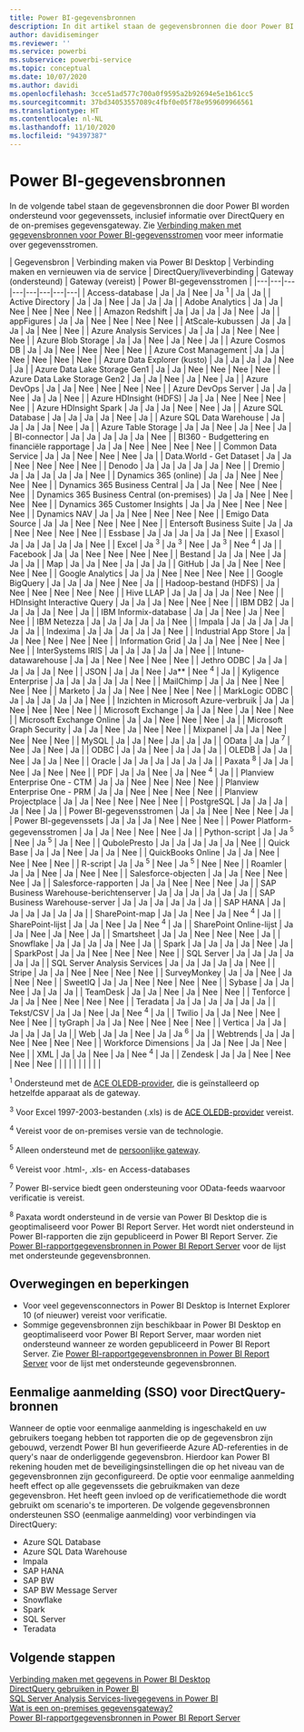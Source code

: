 ```yaml
---
title: Power BI-gegevensbronnen
description: In dit artikel staan de gegevensbronnen die door Power BI worden ondersteund, inclusief informatie over DirectQuery en de on-premises gegevensgateway.
author: davidiseminger
ms.reviewer: ''
ms.service: powerbi
ms.subservice: powerbi-service
ms.topic: conceptual
ms.date: 10/07/2020
ms.author: davidi
ms.openlocfilehash: 3cce51ad577c700a0f9595a2b92694e5e1b61cc5
ms.sourcegitcommit: 37bd34053557089c4fbf0e05f78e959609966561
ms.translationtype: HT
ms.contentlocale: nl-NL
ms.lasthandoff: 11/10/2020
ms.locfileid: "94397387"
---
```

# <a name="power-bi-data-sources"></a>Power BI-gegevensbronnen

In de volgende tabel staan de gegevensbronnen die door Power BI worden ondersteund voor gegevenssets, inclusief informatie over DirectQuery en de on-premises gegevensgateway. Zie [Verbinding maken met gegevensbronnen voor Power BI-gegevensstromen](../transform-model/dataflows/dataflows-configure-consume.md) voor meer informatie over gegevensstromen.

| Gegevensbron | Verbinding maken via Power BI Desktop | Verbinding maken en vernieuwen via de service | DirectQuery/liveverbinding | Gateway (ondersteund) | Gateway (vereist) | Power BI-gegevensstromen |
|---|---|---|---|---|---|---|---|
| Access-database | Ja | Ja | Nee | Ja <sup>1</sup> | Ja | Ja |
| Active Directory | Ja | Ja | Nee | Ja | Ja | Ja |
| Adobe Analytics | Ja | Ja | Nee | Nee | Nee | Nee |
| Amazon Redshift | Ja | Ja | Ja | Ja | Nee | Ja |
| appFigures | Ja | Ja | Nee | Nee | Nee | Nee |
| AtScale-kubussen | Ja | Ja | Ja | Ja | Nee | Nee |
| Azure Analysis Services | Ja | Ja | Ja | Nee | Nee | Nee |
| Azure Blob Storage | Ja | Ja | Nee | Ja | Nee | Ja |
| Azure Cosmos DB | Ja | Ja | Nee | Nee | Nee | Nee |
| Azure Cost Management | Ja | Ja | Nee | Nee | Nee | Nee |
| Azure Data Explorer (kusto) | Ja | Ja | Ja | Ja | Nee | Ja |
| Azure Data Lake Storage Gen1 | Ja | Ja | Nee | Nee | Nee | Nee |
| Azure Data Lake Storage Gen2 | Ja | Ja | Nee | Ja | Nee | Ja |
| Azure DevOps | Ja | Ja | Nee | Nee | Nee | Nee |
| Azure DevOps Server | Ja | Ja | Nee | Ja | Ja | Nee |
| Azure HDInsight (HDFS) | Ja | Ja | Nee | Nee | Nee | Nee |
| Azure HDInsight Spark | Ja | Ja | Ja | Nee | Nee | Ja |
| Azure SQL Database | Ja | Ja | Ja | Ja | Nee | Ja |
| Azure SQL Data Warehouse | Ja | Ja | Ja | Ja | Nee | Ja |
| Azure Table Storage | Ja | Ja | Nee | Ja | Nee | Ja |
| BI-connector | Ja | Ja | Ja | Ja | Ja | Nee |
| BI360 - Budgettering en financiële rapportage | Ja | Ja | Nee | Nee | Nee | Nee |
| Common Data Service | Ja | Ja | Nee | Nee | Nee | Ja |
| Data.World - Get Dataset | Ja | Ja | Nee | Nee | Nee | Nee |
| Denodo | Ja | Ja | Ja | Ja | Ja | Nee |
| Dremio | Ja | Ja | Ja | Ja | Ja | Nee |
| Dynamics 365 (online) | Ja | Ja | Nee | Nee | Nee | Nee |
| Dynamics 365 Business Central | Ja | Ja | Nee | Nee | Nee | Nee |
| Dynamics 365 Business Central (on-premises) | Ja | Ja | Nee | Nee | Nee | Nee |
| Dynamics 365 Customer Insights | Ja | Ja | Nee | Nee | Nee | Nee |
| Dynamics NAV | Ja | Ja | Nee | Nee | Nee | Nee |
| Emigo Data Source | Ja | Ja | Nee | Nee | Nee | Nee |
| Entersoft Business Suite | Ja | Ja | Nee | Nee | Nee | Nee |
| Essbase | Ja | Ja | Ja | Ja | Ja | Nee |
| Exasol | Ja | Ja | Ja | Ja | Ja | Nee |
| Excel | Ja <sup>3</sup> | Ja <sup>3</sup> | Nee | Ja <sup>3</sup> | Nee <sup>4</sup> | Ja |
| Facebook | Ja | Ja | Nee | Nee | Nee | Nee |
| Bestand | Ja | Ja | Nee | Ja | Ja | Ja |
| Map | Ja | Ja | Nee | Ja | Ja | Ja |
| GitHub | Ja | Ja | Nee | Nee | Nee | Nee |
| Google Analytics | Ja | Ja | Nee | Nee | Nee | Nee |
| Google BigQuery | Ja | Ja | Ja | Nee | Nee | Ja |
| Hadoop-bestand (HDFS) | Ja | Nee | Nee | Nee | Nee | Nee |
| Hive LLAP | Ja | Ja | Ja | Ja | Nee | Nee |
| HDInsight Interactive Query | Ja | Ja | Ja | Nee | Nee | Nee |
| IBM DB2 | Ja | Ja | Ja | Ja | Nee | Ja |
| IBM Informix-database | Ja | Ja | Nee | Ja | Nee | Nee |
| IBM Netezza | Ja | Ja | Ja | Ja | Ja | Nee |
| Impala | Ja | Ja | Ja | Ja | Ja | Ja |
| Indexima | Ja | Ja | Ja | Ja | Ja | Nee |
| Industrial App Store | Ja | Ja | Nee | Nee | Nee | Nee |
| Information Grid | Ja | Ja | Nee | Nee | Nee | Nee |
| InterSystems IRIS | Ja | Ja | Ja | Ja | Ja | Nee |
| Intune-datawarehouse | Ja | Ja | Nee | Nee | Nee | Nee |
| Jethro ODBC | Ja | Ja | Ja | Ja | Ja | Nee |
| JSON | Ja | Ja | Nee | Ja** | Nee <sup>4</sup> | Ja |
| Kyligence Enterprise | Ja | Ja | Ja | Ja | Ja | Nee |
| MailChimp | Ja | Ja | Nee | Nee | Nee | Nee |
| Marketo | Ja | Ja | Nee | Nee | Nee | Nee |
| MarkLogic ODBC | Ja | Ja | Ja | Ja | Ja | Nee |
| Inzichten in Microsoft Azure-verbruik | Ja | Ja | Nee | Nee | Nee | Nee |
| Microsoft Exchange | Ja | Ja | Nee | Ja | Nee | Nee |
| Microsoft Exchange Online | Ja | Ja | Nee | Nee | Nee | Ja |
| Microsoft Graph Security | Ja | Ja | Nee | Ja | Nee | Nee |
| Mixpanel | Ja | Ja | Nee | Nee | Nee | Nee |
| MySQL | Ja | Ja | Nee | Ja | Ja | Ja |
| OData | Ja | Ja <sup>7</sup> | Nee | Ja | Nee | Ja |
| ODBC | Ja | Ja | Nee | Ja | Ja | Ja |
| OLEDB | Ja | Ja | Nee | Ja | Ja | Nee |
| Oracle | Ja | Ja | Ja | Ja | Ja | Ja |
| Paxata <sup>8</sup> | Ja | Ja | Nee | Ja | Nee | Nee |
| PDF | Ja | Ja | Nee | Ja | Nee <sup>4</sup> | Ja |
| Planview Enterprise One - CTM | Ja | Ja | Nee | Nee | Nee | Nee |
| Planview Enterprise One - PRM | Ja | Ja | Nee | Nee | Nee | Nee |
| Planview Projectplace | Ja | Ja | Nee | Nee | Nee | Nee |
| PostgreSQL | Ja | Ja | Ja | Ja | Nee | Ja |
| Power BI-gegevensstromen | Ja | Ja | Nee | Nee | Nee | Ja |
| Power BI-gegevenssets | Ja | Ja | Ja | Nee | Nee | Nee |
| Power Platform-gegevensstromen | Ja | Ja | Nee | Nee | Nee | Ja |
| Python-script | Ja | Ja <sup>5</sup> | Nee | Ja <sup>5</sup> | Ja | Nee |
| QubolePresto | Ja | Ja | Ja | Ja | Ja | Nee |
| Quick Base | Ja | Ja | Nee | Ja | Ja | Nee |
| QuickBooks Online | Ja | Ja | Nee | Nee | Nee | Nee |
| R-script | Ja | Ja <sup>5</sup> | Nee | Ja <sup>5</sup> | Nee | Nee |
| Roamler | Ja | Ja | Nee | Ja | Nee | Nee |
| Salesforce-objecten | Ja | Ja | Nee | Nee | Nee | Ja |
| Salesforce-rapporten | Ja | Ja | Nee | Nee | Nee | Ja |
| SAP Business Warehouse-berichtenserver | Ja | Ja | Ja | Ja | Ja | Ja |
| SAP Business Warehouse-server | Ja | Ja | Ja | Ja | Ja | Ja |
| SAP HANA | Ja | Ja | Ja | Ja | Ja | Ja |
| SharePoint-map | Ja | Ja | Nee | Ja | Nee <sup>4</sup> | Ja |
| SharePoint-lijst | Ja | Ja | Nee | Ja | Nee <sup>4</sup> | Ja |
| SharePoint Online-lijst | Ja | Ja | Nee | Ja | Nee | Ja |
| Smartsheet | Ja | Ja | Nee | Nee | Nee | Ja |
| Snowflake | Ja | Ja | Ja | Ja | Nee | Ja |
| Spark | Ja | Ja | Ja | Ja | Nee | Ja |
| SparkPost | Ja | Ja | Nee | Nee | Nee | Nee |
| SQL Server | Ja | Ja | Ja | Ja | Ja | Ja |
| SQL Server Analysis Services | Ja | Ja | Ja | Ja | Ja | Nee |
| Stripe | Ja | Ja | Nee | Nee | Nee | Nee |
| SurveyMonkey | Ja | Ja | Nee | Ja | Nee | Nee |
| SweetIQ | Ja | Ja | Nee | Nee | Nee | Nee |
| Sybase | Ja | Ja | Nee | Ja | Ja | Ja |
| TeamDesk | Ja | Ja | Nee | Ja | Nee | Nee |
| Tenforce | Ja | Ja | Nee | Nee | Nee | Nee |
| Teradata | Ja | Ja | Ja | Ja | Ja | Ja |
| Tekst/CSV | Ja | Ja | Nee | Ja | Nee <sup>4</sup> | Ja |
| Twilio | Ja | Ja | Nee | Nee | Nee | Nee |
| tyGraph | Ja | Ja | Nee | Nee | Nee | Nee |
| Vertica | Ja | Ja | Ja | Ja | Ja | Ja |
| Web | Ja | Ja | Nee | Ja | Ja <sup>6</sup> | Ja |
| Webtrends | Ja | Ja | Nee | Nee | Nee | Nee |
| Workforce Dimensions | Ja | Ja | Nee | Ja | Nee | Nee |
| XML | Ja | Ja | Nee | Ja | Nee <sup>4</sup> | Ja |
| Zendesk | Ja | Ja | Nee | Nee | Nee | Nee |
| | | | | | | | |

<sup>1</sup> Ondersteund met de [ACE OLEDB-provider](https://www.microsoft.com/download/details.aspx?id=54920), die is geïnstalleerd op hetzelfde apparaat als de gateway.

<sup>3</sup> Voor Excel 1997-2003-bestanden (.xls) is de [ACE OLEDB-provider](https://www.microsoft.com/download/details.aspx?id=54920) vereist.

<sup>4</sup> Vereist voor de on-premises versie van de technologie.

<sup>5</sup> Alleen ondersteund met de [persoonlijke gateway](service-gateway-personal-mode.md).

<sup>6</sup> Vereist voor .html-, .xls- en Access-databases

<sup>7</sup> Power BI-service biedt geen ondersteuning voor OData-feeds waarvoor verificatie is vereist.

<sup>8</sup> Paxata wordt ondersteund in de versie van Power BI Desktop die is geoptimaliseerd voor Power BI Report Server. Het wordt niet ondersteund in Power BI-rapporten die zijn gepubliceerd in Power BI Report Server. Zie [Power BI-rapportgegevensbronnen in Power BI Report Server](../report-server/data-sources.md) voor de lijst met ondersteunde gegevensbronnen.

## <a name="considerations-and-limitations"></a>Overwegingen en beperkingen

- Voor veel gegevensconnectors in Power BI Desktop is Internet Explorer 10 (of nieuwer) vereist voor verificatie. 
- Sommige gegevensbronnen zijn beschikbaar in Power BI Desktop en geoptimaliseerd voor Power BI Report Server, maar worden niet ondersteund wanneer ze worden gepubliceerd in Power BI Report Server. Zie [Power BI-rapportgegevensbronnen in Power BI Report Server](../report-server/data-sources.md) voor de lijst met ondersteunde gegevensbronnen.

## <a name="single-sign-on-sso-for-directquery-sources"></a>Eenmalige aanmelding (SSO) voor DirectQuery-bronnen

Wanneer de optie voor eenmalige aanmelding is ingeschakeld en uw gebruikers toegang hebben tot rapporten die op de gegevensbron zijn gebouwd, verzendt Power BI hun geverifieerde Azure AD-referenties in de query's naar de onderliggende gegevensbron. Hierdoor kan Power BI rekening houden met de beveiligingsinstellingen die op het niveau van de gegevensbronnen zijn geconfigureerd.
De optie voor eenmalige aanmelding heeft effect op alle gegevenssets die gebruikmaken van deze gegevensbron. Het heeft geen invloed op de verificatiemethode die wordt gebruikt om scenario's te importeren. De volgende gegevensbronnen ondersteunen SSO (eenmalige aanmelding) voor verbindingen via DirectQuery:

- Azure SQL Database
- Azure SQL Data Warehouse
- Impala
- SAP HANA
- SAP BW
- SAP BW Message Server
- Snowflake
- Spark
- SQL Server
- Teradata

## <a name="next-steps"></a>Volgende stappen

[Verbinding maken met gegevens in Power BI Desktop](desktop-quickstart-connect-to-data.md)  
[DirectQuery gebruiken in Power BI](desktop-directquery-about.md)  
[SQL Server Analysis Services-livegegevens in Power BI](sql-server-analysis-services-tabular-data.md)  
[Wat is een on-premises gegevensgateway?](service-gateway-onprem.md)  
[Power BI-rapportgegevensbronnen in Power BI Report Server](../report-server/data-sources.md)